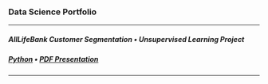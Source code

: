 ### Data Science Portfolio

---
##### AllLifeBank Customer Segmentation • Unsupervised Learning Project
##### [Python](Project7/Eide_Project7_AllLifeBank) • [PDF Presentation](PDF/Eide_Project7_AllLifeBank)
---

